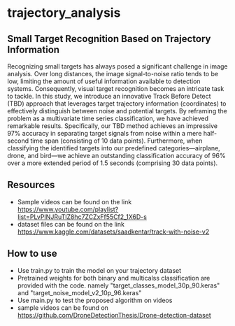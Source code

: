 # trajectory_analysis
## Small Target Recognition Based on Trajectory Information

Recognizing small targets has always posed a significant challenge in image analysis. Over long distances, the image signal-to-noise ratio tends to be low, limiting the amount of useful information available to detection systems. Consequently, visual target recognition becomes an intricate task to tackle. In this study, we introduce an innovative Track Before Detect (TBD) approach that leverages target trajectory information (coordinates) to effectively distinguish between noise and potential targets.
By reframing the problem as a multivariate time series classification, we have achieved remarkable results. Specifically, our TBD method achieves an impressive 97% accuracy in separating target signals from noise within a mere half-second time span (consisting of 10 data points). Furthermore, when classifying the identified targets into our predefined categories—airplane, drone, and bird—we achieve an outstanding classification accuracy of 96% over a more extended period of 1.5 seconds (comprising 30 data points).

## Resources

- Sample videos can be found on the link https://www.youtube.com/playlist?list=PLvPINJRuTlZ8hc7ZCZxFf55Cf2_1X6D-s
- dataset files can be found on the link https://www.kaggle.com/datasets/saadkentar/track-with-noise-v2


## How to use

- Use train.py to train the model on your trajectory dataset
- Pretrained weights for both binary and multicalss classification are provided with the code. namely "target_classes_model_30p_90.keras" and "target_noise_model_v2_10p_96.keras"
- Use main.py to test the proposed algorithm on videos
- sample videos can be found on https://github.com/DroneDetectionThesis/Drone-detection-dataset
